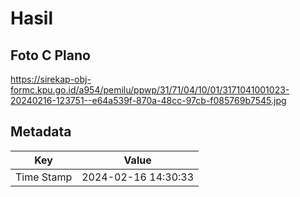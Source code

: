 # Hasil

## Foto C Plano

https://sirekap-obj-formc.kpu.go.id/a954/pemilu/ppwp/31/71/04/10/01/3171041001023-20240216-123751--e64a539f-870a-48cc-97cb-f085769b7545.jpg


## Metadata

| Key        | Value               |
| ---------- | ------------------- |
| Time Stamp | 2024-02-16 14:30:33 |



